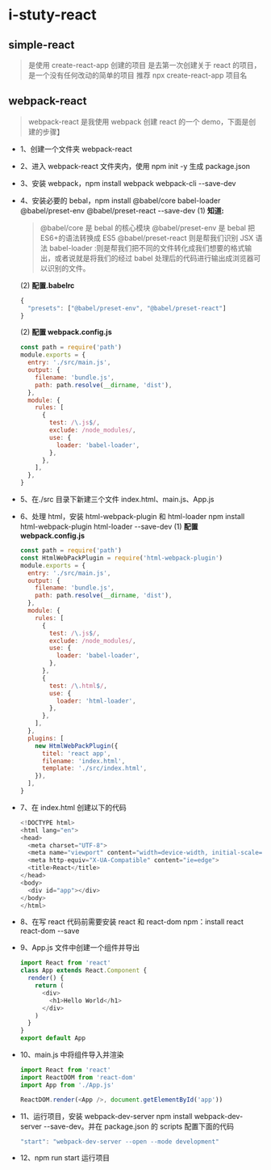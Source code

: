 # i-stuty-react

## simple-react

> 是使用 create-react-app 创建的项目
> 是去第一次创建关于 react 的项目，是一个没有任何改动的简单的项目
> 推荐 npx create-react-app 项目名

## webpack-react

> webpack-react 是我使用 webpack 创建 react 的一个 demo，下面是创建的步骤】

- 1、创建一个文件夹 webpack-react
- 2、进入 webpack-react 文件夹内，使用 npm init -y 生成 package.json
- 3、安装 webpack，npm install webpack webpack-cli --save-dev
- 4、安装必要的 bebal，npm install @babel/core babel-loader @babel/preset-env @babel/preset-react --save-dev
  (1) **知道:**

  > @babel/core 是 bebal 的核心模块
  > @babel/preset-env 是 bebal 把 ES6+的语法转换成 ES5
  > @babel/preset-react 则是帮我们识别 JSX 语法
  > babel-loader :则是帮我们把不同的文件转化成我们想要的格式输出，或者说就是将我们的经过 babel 处理后的代码进行输出成浏览器可以识别的文件。

  (2) **配置.babelrc**

  ```javascript
  {
    "presets": ["@babel/preset-env", "@babel/preset-react"]
  }
  ```

  (2) **配置 webpack.config.js**

  ```javascript
  const path = require('path')
  module.exports = {
    entry: './src/main.js',
    output: {
      filename: 'bundle.js',
      path: path.resolve(__dirname, 'dist'),
    },
    module: {
      rules: [
        {
          test: /\.js$/,
          exclude: /node_modules/,
          use: {
            loader: 'babel-loader',
          },
        },
      ],
    },
  }
  ```

- 5、在./src 目录下新建三个文件 index.html、main.js、App.js
- 6、处理 html，安装 html-webpack-plugin 和 html-loader npm install html-webpack-plugin html-loader --save-dev
  (1) **配置 webpack.config.js**

  ```javascript
  const path = require('path')
  const HtmlWebPackPlugin = require('html-webpack-plugin')
  module.exports = {
    entry: './src/main.js',
    output: {
      filename: 'bundle.js',
      path: path.resolve(__dirname, 'dist'),
    },
    module: {
      rules: [
        {
          test: /\.js$/,
          exclude: /node_modules/,
          use: {
            loader: 'babel-loader',
          },
        },
        {
          test: /\.html$/,
          use: {
            loader: 'html-loader',
          },
        },
      ],
    },
    plugins: [
      new HtmlWebPackPlugin({
        titel: 'react app',
        filename: 'index.html',
        template: './src/index.html',
      }),
    ],
  }
  ```

- 7、在 index.html 创建以下的代码

  ```javascript
  <!DOCTYPE html>
  <html lang="en">
  <head>
    <meta charset="UTF-8">
    <meta name="viewport" content="width=device-width, initial-scale=1.0">
    <meta http-equiv="X-UA-Compatible" content="ie=edge">
    <title>React</title>
  </head>
  <body>
    <div id="app"></div>
  </body>
  </html>
  ```

- 8、在写 react 代码前需要安装 react 和 react-dom npm：install react react-dom --save
- 9、App.js 文件中创建一个组件并导出

  ```javascript
  import React from 'react'
  class App extends React.Component {
    render() {
      return (
        <div>
          <h1>Hello World</h1>
        </div>
      )
    }
  }
  export default App
  ```

- 10、main.js 中将组件导入并渲染

  ```javascript
  import React from 'react'
  import ReactDOM from 'react-dom'
  import App from './App.js'

  ReactDOM.render(<App />, document.getElementById('app'))
  ```

- 11、运行项目，安装 webpack-dev-server npm install webpack-dev-server --save-dev。并在 package.json 的 scripts 配置下面的代码

  ```javascript
  "start": "webpack-dev-server --open --mode development"
  ```

- 12、npm run start 运行项目
